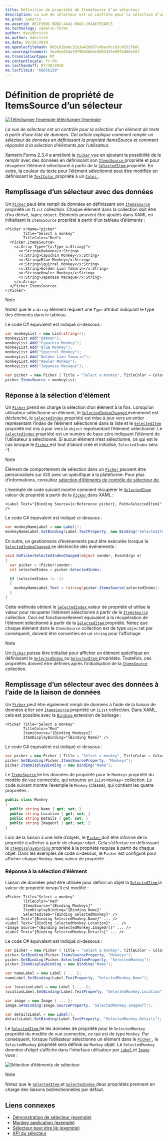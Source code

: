 ```yaml
---
title: Définition de propriété de ItemsSource d’un sélecteur
description: La vue de sélecteur est un contrôle pour la sélection d’un élément de texte à partir d’une liste de données. Cet article explique comment remplir un sélecteur de données en définissant la propriété ItemsSource et comment répondre à la sélection d’éléments par l’utilisateur.
ms.prod: xamarin
ms.assetid: 8ECF390C-9DB2-4441-B9A3-101AE7E5AEC5
ms.technology: xamarin-forms
author: davidbritch
ms.author: dabritch
ms.date: 02/26/2019
ms.openlocfilehash: 803cd1babc32e3a42d957c4bac0cc93c4552fb8c
ms.sourcegitcommit: 3ea9ee034af9790d2b0dc0893435e997bd06e587
ms.translationtype: MT
ms.contentlocale: fr-FR
ms.lasthandoff: 07/30/2019
ms.locfileid: "68656120"
---
```

# <a name="setting-a-pickers-itemssource-property"></a>Définition de propriété de ItemsSource d’un sélecteur

[![Télécharger l’exemple](~/media/shared/download.png) télécharger l’exemple](https://docs.microsoft.com/samples/xamarin/xamarin-forms-samples/userinterface-monkeyapppicker)

_La vue de sélecteur est un contrôle pour la sélection d’un élément de texte à partir d’une liste de données. Cet article explique comment remplir un sélecteur de données en définissant la propriété ItemsSource et comment répondre à la sélection d’éléments par l’utilisateur._

Xamarin.Forms 2.3.4 a amélioré la [ `Picker` ](xref:Xamarin.Forms.Picker) vue en ajoutant la possibilité de le remplir avec des données en définissant son [ `ItemsSource` ](xref:Xamarin.Forms.Picker.ItemsSource) propriété et pour récupérer l’élément sélectionné à partir de la [ `SelectedItem` ](xref:Xamarin.Forms.Picker.SelectedItem) propriété. En outre, la couleur du texte pour l’élément sélectionné peut être modifiée en définissant le [ `TextColor` ](xref:Xamarin.Forms.Picker.TextColor) propriété à un [ `Color` ](xref:Xamarin.Forms.Color).

## <a name="populating-a-picker-with-data"></a>Remplissage d’un sélecteur avec des données

Un [ `Picker` ](xref:Xamarin.Forms.Picker) peut être rempli de données en définissant son [ `ItemsSource` ](xref:Xamarin.Forms.Picker.ItemsSource) propriété un `IList` collection. Chaque élément dans la collection doit être d’ou dérivé, tapez `object`. Éléments peuvent être ajoutés dans XAML en initialisant le `ItemsSource` propriété à partir d’un tableau d’éléments :

```xaml
<Picker x:Name="picker"
        Title="Select a monkey"
        TitleColor="Red">
  <Picker.ItemsSource>
    <x:Array Type="{x:Type x:String}">
      <x:String>Baboon</x:String>
      <x:String>Capuchin Monkey</x:String>
      <x:String>Blue Monkey</x:String>
      <x:String>Squirrel Monkey</x:String>
      <x:String>Golden Lion Tamarin</x:String>
      <x:String>Howler Monkey</x:String>
      <x:String>Japanese Macaque</x:String>
    </x:Array>
  </Picker.ItemsSource>
</Picker>
```

> [!NOTE]
> Notez que le `x:Array` élément requiert une `Type` attribut indiquant le type des éléments dans le tableau.

Le code C# équivalent est indiqué ci-dessous :

```csharp
var monkeyList = new List<string>();
monkeyList.Add("Baboon");
monkeyList.Add("Capuchin Monkey");
monkeyList.Add("Blue Monkey");
monkeyList.Add("Squirrel Monkey");
monkeyList.Add("Golden Lion Tamarin");
monkeyList.Add("Howler Monkey");
monkeyList.Add("Japanese Macaque");

var picker = new Picker { Title = "Select a monkey", TitleColor = Color.Red };
picker.ItemsSource = monkeyList;
```

## <a name="responding-to-item-selection"></a>Réponse à la sélection d’élément

Un [ `Picker` ](xref:Xamarin.Forms.Picker) prend en charge la sélection d’un élément à la fois. Lorsqu’un utilisateur sélectionne un élément, le [ `SelectedIndexChanged` ](xref:Xamarin.Forms.Picker.SelectedIndexChanged) événement est déclenché, le [ `SelectedIndex` ](xref:Xamarin.Forms.Picker.SelectedIndex) propriété est mise à jour vers un entier représentant l’index de l’élément sélectionné dans la liste et le [ `SelectedItem` ](xref:Xamarin.Forms.Picker.SelectedItem) propriété est mis à jour vers la `object` représentant l’élément sélectionné. Le [ `SelectedIndex` ](xref:Xamarin.Forms.Picker.SelectedIndex) propriété est un numéro de base zéro indiquant l’élément de l’utilisateur a sélectionné. Si aucun élément n’est sélectionné, ce qui est le cas lorsque le [ `Picker` ](xref:Xamarin.Forms.Picker) est tout d’abord créé et initialisé, `SelectedIndex` sera -1.

> [!NOTE]
> Élément de comportement de sélection dans un [ `Picker` ](xref:Xamarin.Forms.Picker) peuvent être personnalisés sur iOS avec un spécifique à la plateforme. Pour plus d’informations, consultez [sélection d’éléments de contrôle de sélecteur de](~/xamarin-forms/platform/ios/picker-selection.md).

L’exemple de code suivant montre comment récupérer le [ `SelectedItem` ](xref:Xamarin.Forms.Picker.SelectedItem) valeur de propriété à partir de la [ `Picker` ](xref:Xamarin.Forms.Picker) dans XAML :

```xaml
<Label Text="{Binding Source={x:Reference picker}, Path=SelectedItem}" />
```

Le code C# équivalent est indiqué ci-dessous :

```csharp
var monkeyNameLabel = new Label();
monkeyNameLabel.SetBinding(Label.TextProperty, new Binding("SelectedItem", source: picker));
```

En outre, un gestionnaire d’événements peut être exécutée lorsque la [ `SelectedIndexChanged` ](xref:Xamarin.Forms.Picker.SelectedIndexChanged) se déclenche des événements :

```csharp
void OnPickerSelectedIndexChanged(object sender, EventArgs e)
{
  var picker = (Picker)sender;
  int selectedIndex = picker.SelectedIndex;

  if (selectedIndex != -1)
  {
    monkeyNameLabel.Text = (string)picker.ItemsSource[selectedIndex];
  }
}
```

Cette méthode obtient le [ `SelectedIndex` ](xref:Xamarin.Forms.Picker.SelectedIndex) valeur de propriété et utilise la valeur pour récupérer l’élément sélectionné à partir de la [ `ItemsSource` ](xref:Xamarin.Forms.Picker.ItemsSource) collection. Ceci est fonctionnellement équivalent à la récupération de l’élément sélectionné à partir de la [ `SelectedItem` ](xref:Xamarin.Forms.Picker.SelectedItem) propriété. Notez que chaque élément dans le `ItemsSource` collection est de type `object`et par conséquent, doivent être converties en un `string` pour l’affichage.

> [!NOTE]
> Un [ `Picker` ](xref:Xamarin.Forms.Picker) puisse être initialisé pour afficher un élément spécifique en définissant le [ `SelectedIndex` ](xref:Xamarin.Forms.Picker.SelectedIndex) ou [ `SelectedItem` ](xref:Xamarin.Forms.Picker.SelectedItem) propriétés. Toutefois, ces propriétés doivent être définies après l’initialisation de la [ `ItemsSource` ](xref:Xamarin.Forms.Picker.ItemsSource) collection.

## <a name="populating-a-picker-with-data-using-data-binding"></a>Remplissage d’un sélecteur avec des données à l’aide de la liaison de données

Un [ `Picker` ](xref:Xamarin.Forms.Picker) peut être également rempli de données à l’aide de la liaison de données à lier son [ `ItemsSource` ](xref:Xamarin.Forms.Picker.ItemsSource) propriété un `IList` collection. Dans XAML, cela est possible avec la [ `Binding` ](xref:Xamarin.Forms.Xaml.BindingExtension) extension de balisage :

```xaml
<Picker Title="Select a monkey"
        TitleColor="Red"
        ItemsSource="{Binding Monkeys}"
        ItemDisplayBinding="{Binding Name}" />
```

Le code C# équivalent est indiqué ci-dessous :

```csharp
var picker = new Picker { Title = "Select a monkey", TitleColor = Color.Red };
picker.SetBinding(Picker.ItemsSourceProperty, "Monkeys");
picker.ItemDisplayBinding = new Binding("Name");
```

Le [ `ItemsSource` ](xref:Xamarin.Forms.Picker.ItemsSource) lie les données de propriété pour le `Monkeys` propriété du modèle de vue connectée, qui retourne un `IList<Monkey>` collection. Le code suivant montre l’exemple le `Monkey` (classe), qui contient les quatre propriétés :

```csharp
public class Monkey
{
  public string Name { get; set; }
  public string Location { get; set; }
  public string Details { get; set; }
  public string ImageUrl { get; set; }
}
```

Lors de la liaison à une liste d’objets, le [ `Picker` ](xref:Xamarin.Forms.Picker) doit être informé de la propriété à afficher à partir de chaque objet. Cela s’effectue en définissant le [ `ItemDisplayBinding` ](xref:Xamarin.Forms.Picker.ItemDisplayBinding) propriété à la propriété requise à partir de chaque objet. Dans les exemples de code ci-dessus, le `Picker` est configuré pour afficher chaque `Monkey.Name` valeur de propriété.

### <a name="responding-to-item-selection"></a>Réponse à la sélection d’élément

Liaison de données peut être utilisée pour définir un objet la [ `SelectedItem` ](xref:Xamarin.Forms.Picker.SelectedItem) la valeur de propriété lorsqu’il est modifié :

```xaml
<Picker Title="Select a monkey"
        TitleColor="Red"
        ItemsSource="{Binding Monkeys}"
        ItemDisplayBinding="{Binding Name}"
        SelectedItem="{Binding SelectedMonkey}" />
<Label Text="{Binding SelectedMonkey.Name}" ... />
<Label Text="{Binding SelectedMonkey.Location}" ... />
<Image Source="{Binding SelectedMonkey.ImageUrl}" ... />
<Label Text="{Binding SelectedMonkey.Details}" ... />
```

Le code C# équivalent est indiqué ci-dessous :

```csharp
var picker = new Picker { Title = "Select a monkey", TitleColor = Color.Red };
picker.SetBinding(Picker.ItemsSourceProperty, "Monkeys");
picker.SetBinding(Picker.SelectedItemProperty, "SelectedMonkey");
picker.ItemDisplayBinding = new Binding("Name");

var nameLabel = new Label { ... };
nameLabel.SetBinding(Label.TextProperty, "SelectedMonkey.Name");

var locationLabel = new Label { ... };
locationLabel.SetBinding(Label.TextProperty, "SelectedMonkey.Location");

var image = new Image { ... };
image.SetBinding(Image.SourceProperty, "SelectedMonkey.ImageUrl");

var detailsLabel = new Label();
detailsLabel.SetBinding(Label.TextProperty, "SelectedMonkey.Details");
```

Le [ `SelectedItem` ](xref:Xamarin.Forms.Picker.SelectedItem) lie les données de propriété pour le `SelectedMonkey` propriété du modèle de vue connectée, ce qui est de type `Monkey`. Par conséquent, lorsque l’utilisateur sélectionne un élément dans le [ `Picker` ](xref:Xamarin.Forms.Picker), le `SelectedMonkey` propriété sera définie au `Monkey` objet. Le `SelectedMonkey` données d’objet s’affiche dans l’interface utilisateur par [ `Label` ](xref:Xamarin.Forms.Label) et [ `Image` ](xref:Xamarin.Forms.Image) vues :

![](populating-itemssource-images/monkeys.png "Sélection d’éléments de sélecteur")

> [!NOTE]
> Notez que le [ `SelectedItem` ](xref:Xamarin.Forms.Picker.SelectedItem) et [ `SelectedIndex` ](xref:Xamarin.Forms.Picker.SelectedIndex) deux propriétés prennent en charge des liaisons bidirectionnelles par défaut.

## <a name="related-links"></a>Liens connexes

- [Démonstration de sélecteur (exemple)](https://docs.microsoft.com/samples/xamarin/xamarin-forms-samples/userinterface-pickerdemo)
- [Monkey application (exemple)](https://docs.microsoft.com/samples/xamarin/xamarin-forms-samples/userinterface-monkeyapppicker)
- [Sélecteur peut être lié (exemple)](https://docs.microsoft.com/samples/xamarin/xamarin-forms-samples/userinterface-bindablepicker)
- [API du sélecteur](xref:Xamarin.Forms.Picker)
